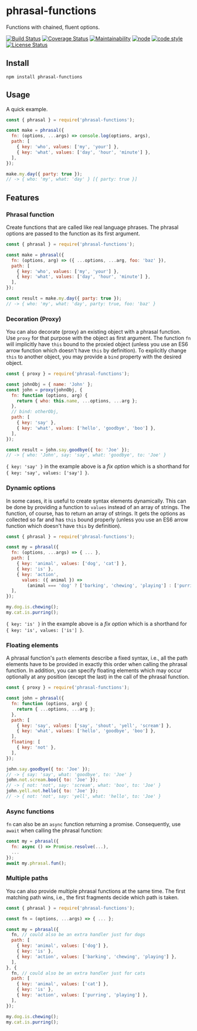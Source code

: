 # phrasal-functions

Functions with chained, fluent options.

[![Build Status](https://travis-ci.org/frankthelen/phrasal-functions.svg?branch=master)](https://travis-ci.org/frankthelen/phrasal-functions)
[![Coverage Status](https://coveralls.io/repos/github/frankthelen/phrasal-functions/badge.svg?branch=master)](https://coveralls.io/github/frankthelen/phrasal-functions?branch=master)
[![Maintainability](https://api.codeclimate.com/v1/badges/25b61ef7569593524e66/maintainability)](https://codeclimate.com/github/frankthelen/phrasal-functions/maintainability)
[![node](https://img.shields.io/node/v/phrasal-functions.svg)]()
[![code style](https://img.shields.io/badge/code_style-airbnb-brightgreen.svg)](https://github.com/airbnb/javascript)
[![License Status](http://img.shields.io/npm/l/phrasal-functions.svg)]()

## Install

```batch
npm install phrasal-functions
```

## Usage

A quick example.

```javascript
const { phrasal } = require('phrasal-functions');

const make = phrasal({
  fn: (options, ...args) => console.log(options, args),
  path: [
    { key: 'who', values: ['my', 'your'] },
    { key: 'what', values: ['day', 'hour', 'minute'] },
  ],
});

make.my.day({ party: true });
// -> { who: 'my', what: 'day' } [{ party: true }]
```

## Features

### Phrasal function

Create functions that are called like real language phrases.
The phrasal options are passed to the function as its first argument.

```javascript
const { phrasal } = require('phrasal-functions');

const make = phrasal({
  fn: (options, arg) => ({ ...options, ...arg, foo: 'baz' }),
  path: [
    { key: 'who', values: ['my', 'your'] },
    { key: 'what', values: ['day', 'hour', 'minute'] },
  ],
});

const result = make.my.day({ party: true });
// -> { who: 'my', what: 'day', party: true, foo: 'baz' }
```

### Decoration (Proxy)

You can also decorate (proxy) an existing object with a phrasal function.
Use `proxy` for that purpose with the object as first argument.
The function `fn` will implicitly have `this` bound to the proxied object
(unless you use an ES6 arrow function which doesn't have `this` by definition).
To explicitly change `this` to another object, you may provide a `bind` property with the desired object.

```javascript
const { proxy } = require('phrasal-functions');

const johnObj = { name: 'John' };
const john = proxy(johnObj, {
  fn: function (options, arg) {
    return { who: this.name, ...options, ...arg };
  },
  // bind: otherObj,
  path: [
    { key: 'say' },
    { key: 'what', values: ['hello', 'goodbye', 'boo'] },
  ],
});

const result = john.say.goodbye({ to: 'Joe' });
// -> { who: 'John', say: 'say', what: 'goodbye', to: 'Joe' }
```

`{ key: 'say' }` in the example above is a *fix option*
which is a shorthand for `{ key: 'say', values: ['say'] }`.

### Dynamic options

In some cases, it is useful to create syntax elements dynamically.
This can be done by providing a function to `values` instead of an array of strings.
The function, of course, has to return an array of strings.
It gets the options as collected so far and has `this` bound properly
(unless you use an ES6 arrow function which doesn't have `this` by definition).

```javascript
const { phrasal } = require('phrasal-functions');

const my = phrasal({
  fn: (options, ...args) => { ... },
  path: [
    { key: 'animal', values: ['dog', 'cat'] },
    { key: 'is' },
    { key: 'action',
      values: ({ animal }) =>
        (animal === 'dog' ? ['barking', 'chewing', 'playing'] : ['purring', 'playing']) },
  ],
});

my.dog.is.chewing();
my.cat.is.purring();
```

`{ key: 'is' }` in the example above is a *fix option*
which is a shorthand for `{ key: 'is', values: ['is'] }`.

### Floating elements

A phrasal function's `path` elements describe a fixed syntax, i.e., all the path elements have to be provided in exactly this order when calling the phrasal function.
In addition, you can specify floating elements which may occur optionally at any position (except the last) in the call of the phrasal function.

```javascript
const { proxy } = require('phrasal-functions');

const john = phrasal({
  fn: function (options, arg) {
    return { ...options, ...arg };
  },
  path: [
    { key: 'say', values: ['say', 'shout', 'yell', 'scream'] },
    { key: 'what', values: ['hello', 'goodbye', 'boo'] },
  ],
  floating: [
    { key: 'not' },
  ],
});

john.say.goodbye({ to: 'Joe' });
// -> { say: 'say', what: 'goodbye', to: 'Joe' }
john.not.scream.boo({ to: 'Joe' });
// -> { not: 'not', say: 'scream', what: 'boo', to: 'Joe' }
john.yell.not.hello({ to: 'Joe' });
// -> { not: 'not', say: 'yell', what: 'hello', to: 'Joe' }
```

### Async functions

`fn` can also be an `async` function returning a promise.
Consequently, use `await` when calling the phrasal function:

```javascript
const my = phrasal({
  fn: async () => Promise.resolve(...),
  ...
});
await my.phrasal.fun();
```

### Multiple paths

You can also provide multiple phrasal functions at the same time.
The first matching path wins, i.e., the first fragments decide which path is taken.

```javascript
const { phrasal } = require('phrasal-functions');

const fn = (options, ...args) => { ... };

const my = phrasal({
  fn, // could also be an extra handler just for dogs
  path: [
    { key: 'animal', values: ['dog'] },
    { key: 'is' },
    { key: 'action', values: ['barking', 'chewing', 'playing'] },
  ],
}, {
  fn, // could also be an extra handler just for cats
  path: [
    { key: 'animal', values: ['cat'] },
    { key: 'is' },
    { key: 'action', values: ['purring', 'playing'] },
  ],
});

my.dog.is.chewing();
my.cat.is.purring();
```
